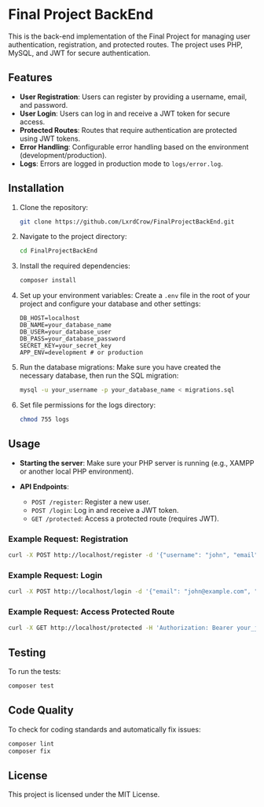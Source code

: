 # Final Project BackEnd

This is the back-end implementation of the Final Project for managing user authentication, registration, and protected routes. The project uses PHP, MySQL, and JWT for secure authentication.

## Features

- **User Registration**: Users can register by providing a username, email, and password.
- **User Login**: Users can log in and receive a JWT token for secure access.
- **Protected Routes**: Routes that require authentication are protected using JWT tokens.
- **Error Handling**: Configurable error handling based on the environment (development/production).
- **Logs**: Errors are logged in production mode to `logs/error.log`.

## Installation

1. Clone the repository:
   ```bash
   git clone https://github.com/LxrdCrow/FinalProjectBackEnd.git
   ```

2. Navigate to the project directory:
   ```bash
   cd FinalProjectBackEnd
   ```

3. Install the required dependencies:
   ```bash
   composer install
   ```

4. Set up your environment variables:
   Create a `.env` file in the root of your project and configure your database and other settings:
   ```
   DB_HOST=localhost
   DB_NAME=your_database_name
   DB_USER=your_database_user
   DB_PASS=your_database_password
   SECRET_KEY=your_secret_key
   APP_ENV=development # or production
   ```

5. Run the database migrations:
   Make sure you have created the necessary database, then run the SQL migration:
   ```bash
   mysql -u your_username -p your_database_name < migrations.sql
   ```

6. Set file permissions for the logs directory:
   ```bash
   chmod 755 logs
   ```

## Usage

- **Starting the server**: Make sure your PHP server is running (e.g., XAMPP or another local PHP environment).

- **API Endpoints**:
   - `POST /register`: Register a new user.
   - `POST /login`: Log in and receive a JWT token.
   - `GET /protected`: Access a protected route (requires JWT).

### Example Request: Registration

```bash
curl -X POST http://localhost/register -d '{"username": "john", "email": "john@example.com", "password": "your_password"}' -H 'Content-Type: application/json'
```

### Example Request: Login

```bash
curl -X POST http://localhost/login -d '{"email": "john@example.com", "password": "your_password"}' -H 'Content-Type: application/json'
```

### Example Request: Access Protected Route

```bash
curl -X GET http://localhost/protected -H 'Authorization: Bearer your_jwt_token'
```

## Testing

To run the tests:

```bash
composer test
```

## Code Quality

To check for coding standards and automatically fix issues:

```bash
composer lint
composer fix
```

## License

This project is licensed under the MIT License.
